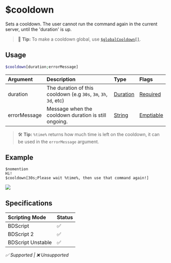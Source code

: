 # $cooldown
Sets a cooldown. The user cannot run the command again in the current server, until the 'duration' is up.
> 🧠 **Tip:** To make a cooldown global, use [`$globalCooldown[]`](./globalCooldown.md).

## Usage
```php
$cooldown[duration;errorMessage]
```

| Argument | Description | Type | Flags |
| :---- | :---- | :---- | :---- |
| duration | The duration of this cooldown (e.g `30s`, `3m`, `3h`, `3d`, etc) | [Duration](/src/resources/arguments/types.md#duration) | [Required](/src/resources/arguments/flags.md#required)
| errorMessage |  Message when the cooldown duration is still ongoing. | [String](/src/resources/arguments/types.md#string) | [Emptiable](/src/resources/arguments/flags.md#emptiable)
> 🛠 **Tip:** `%time%` returns how much time is left on the cooldown, it can be used in the `errorMessage` argument.

## Example
```
$nomention
Hi!
$cooldown[30s;Please wait %time%, then use that command again!]
```
![](https://user-images.githubusercontent.com/69215413/147580615-cb429c39-f2b0-43c0-bf53-66a1b3aeef75.png)

## Specifications
| Scripting Mode | Status
| :---- | :---- |
| BDScript | ✅ |
| BDScript 2 | ✅ |
| BDScript Unstable | ✅ |

*✅ Supported | ❌ Unsupported*